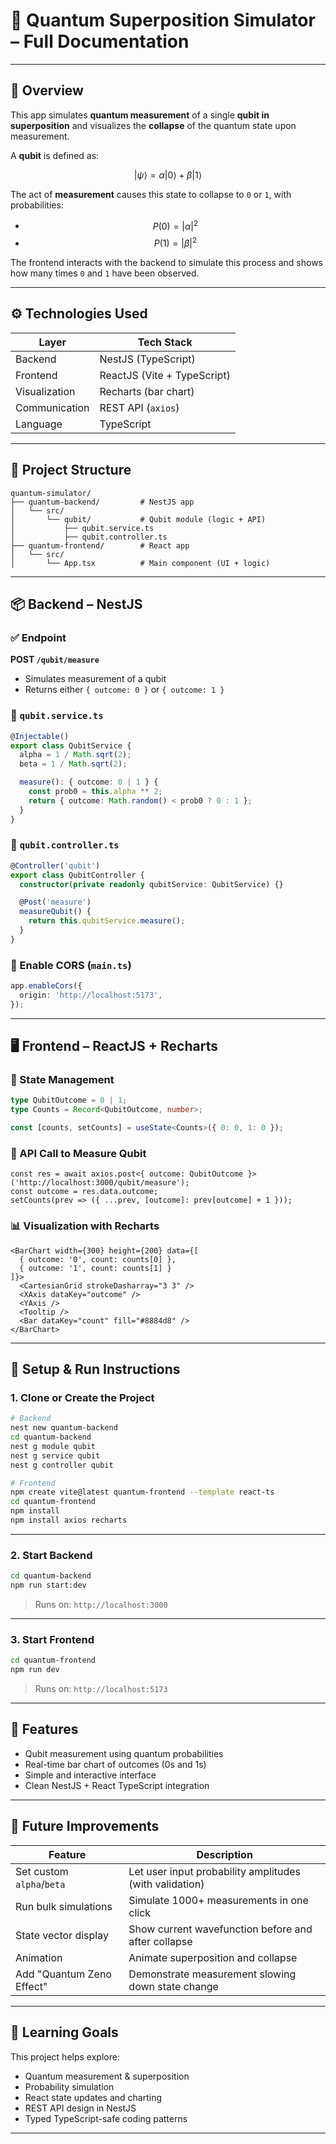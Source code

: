 # 🧠 Quantum Superposition Simulator – Full Documentation

---

## 🧾 Overview

This app simulates **quantum measurement** of a single **qubit in superposition** and visualizes the **collapse** of the quantum state upon measurement.

A **qubit** is defined as:

$$
|\psi\rangle = \alpha|0\rangle + \beta|1\rangle
$$

The act of **measurement** causes this state to collapse to `0` or `1`, with probabilities:

- $$ P(0) = |\alpha|^2 $$
- $$ P(1) = |\beta|^2 $$

The frontend interacts with the backend to simulate this process and shows how many times `0` and `1` have been observed.

---

## ⚙️ Technologies Used

| Layer         | Tech Stack                        |
|---------------|-----------------------------------|
| Backend       | NestJS (TypeScript)               |
| Frontend      | ReactJS (Vite + TypeScript)       |
| Visualization | Recharts (bar chart)              |
| Communication | REST API (`axios`)                |
| Language      | TypeScript                        |

---

## 🧩 Project Structure

```
quantum-simulator/
├── quantum-backend/         # NestJS app
│   └── src/
│       └── qubit/           # Qubit module (logic + API)
│           ├── qubit.service.ts
│           ├── qubit.controller.ts
├── quantum-frontend/        # React app
│   └── src/
│       └── App.tsx          # Main component (UI + logic)
```

---

## 📦 Backend – NestJS

### ✅ Endpoint

**POST `/qubit/measure`**

- Simulates measurement of a qubit
- Returns either `{ outcome: 0 }` or `{ outcome: 1 }`

### 📄 `qubit.service.ts`

```ts
@Injectable()
export class QubitService {
  alpha = 1 / Math.sqrt(2);
  beta = 1 / Math.sqrt(2);

  measure(): { outcome: 0 | 1 } {
    const prob0 = this.alpha ** 2;
    return { outcome: Math.random() < prob0 ? 0 : 1 };
  }
}
```

### 📄 `qubit.controller.ts`

```ts
@Controller('qubit')
export class QubitController {
  constructor(private readonly qubitService: QubitService) {}

  @Post('measure')
  measureQubit() {
    return this.qubitService.measure();
  }
}
```

### 🧰 Enable CORS (`main.ts`)

```ts
app.enableCors({
  origin: 'http://localhost:5173',
});
```

---

## 🖥️ Frontend – ReactJS + Recharts

### 🧠 State Management

```ts
type QubitOutcome = 0 | 1;
type Counts = Record<QubitOutcome, number>;

const [counts, setCounts] = useState<Counts>({ 0: 0, 1: 0 });
```

### 📡 API Call to Measure Qubit

```tsx
const res = await axios.post<{ outcome: QubitOutcome }>('http://localhost:3000/qubit/measure');
const outcome = res.data.outcome;
setCounts(prev => ({ ...prev, [outcome]: prev[outcome] + 1 }));
```

### 📊 Visualization with Recharts

```tsx
<BarChart width={300} height={200} data={[
  { outcome: '0', count: counts[0] },
  { outcome: '1', count: counts[1] }
]}>
  <CartesianGrid strokeDasharray="3 3" />
  <XAxis dataKey="outcome" />
  <YAxis />
  <Tooltip />
  <Bar dataKey="count" fill="#8884d8" />
</BarChart>
```

---

## 🧪 Setup & Run Instructions

### 1. Clone or Create the Project

```bash
# Backend
nest new quantum-backend
cd quantum-backend
nest g module qubit
nest g service qubit
nest g controller qubit

# Frontend
npm create vite@latest quantum-frontend --template react-ts
cd quantum-frontend
npm install
npm install axios recharts
```

---

### 2. Start Backend

```bash
cd quantum-backend
npm run start:dev
```

> Runs on: `http://localhost:3000`

---

### 3. Start Frontend

```bash
cd quantum-frontend
npm run dev
```

> Runs on: `http://localhost:5173`

---

## 📌 Features

- Qubit measurement using quantum probabilities
- Real-time bar chart of outcomes (0s and 1s)
- Simple and interactive interface
- Clean NestJS + React TypeScript integration

---

## 🚀 Future Improvements

| Feature                      | Description |
|-----------------------------|-------------|
| Set custom `alpha`/`beta`   | Let user input probability amplitudes (with validation) |
| Run bulk simulations        | Simulate 1000+ measurements in one click |
| State vector display        | Show current wavefunction before and after collapse |
| Animation                   | Animate superposition and collapse |
| Add "Quantum Zeno Effect"   | Demonstrate measurement slowing down state change |

---

## 🧠 Learning Goals

This project helps explore:
- Quantum measurement & superposition
- Probability simulation
- React state updates and charting
- REST API design in NestJS
- Typed TypeScript-safe coding patterns

---
